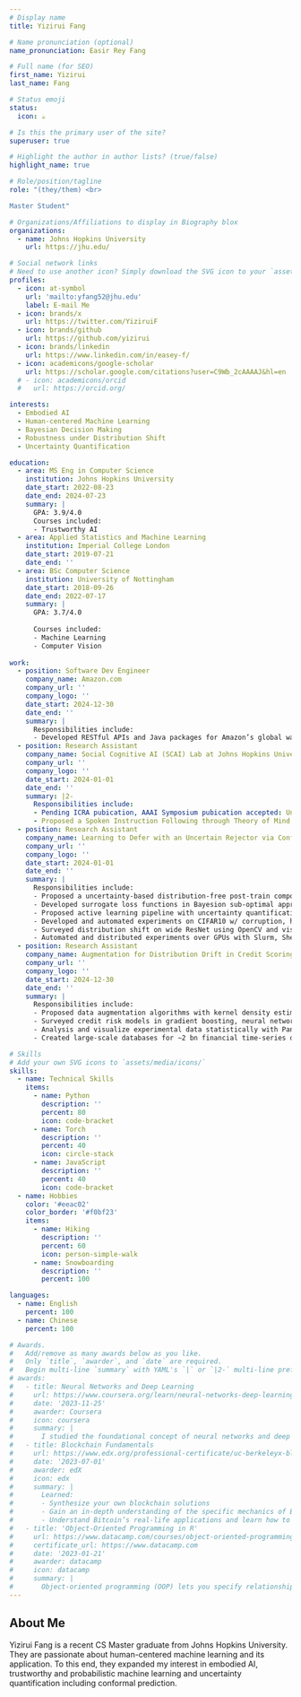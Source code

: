 ```yaml
---
# Display name
title: Yizirui Fang

# Name pronunciation (optional)
name_pronunciation: Easir Rey Fang

# Full name (for SEO)
first_name: Yizirui
last_name: Fang

# Status emoji
status:
  icon: ☕️

# Is this the primary user of the site?
superuser: true

# Highlight the author in author lists? (true/false)
highlight_name: true

# Role/position/tagline
role: "(they/them) <br>

Master Student"

# Organizations/Affiliations to display in Biography blox
organizations:
  - name: Johns Hopkins University
    url: https://jhu.edu/

# Social network links
# Need to use another icon? Simply download the SVG icon to your `assets/media/icons/` folder.
profiles:
  - icon: at-symbol
    url: 'mailto:yfang52@jhu.edu'
    label: E-mail Me
  - icon: brands/x
    url: https://twitter.com/YiziruiF
  - icon: brands/github
    url: https://github.com/yizirui
  - icon: brands/linkedin
    url: https://www.linkedin.com/in/easey-f/
  - icon: academicons/google-scholar
    url: https://scholar.google.com/citations?user=C9Wb_2cAAAAJ&hl=en
  # - icon: academicons/orcid
  #   url: https://orcid.org/

interests:
  - Embodied AI
  - Human-centered Machine Learning
  - Bayesian Decision Making
  - Robustness under Distribution Shift
  - Uncertainty Quantification

education:
  - area: MS Eng in Computer Science
    institution: Johns Hopkins University
    date_start: 2022-08-23
    date_end: 2024-07-23
    summary: |
      GPA: 3.9/4.0
      Courses included:
      - Trustworthy AI
  - area: Applied Statistics and Machine Learning
    institution: Imperial College London
    date_start: 2019-07-21
    date_end: ''
  - area: BSc Computer Science
    institution: University of Nottingham
    date_start: 2018-09-26
    date_end: 2022-07-17
    summary: |
      GPA: 3.7/4.0
      
      Courses included:
      - Machine Learning
      - Computer Vision
  
work:
  - position: Software Dev Engineer
    company_name: Amazon.com
    company_url: ''
    company_logo: ''
    date_start: 2024-12-30
    date_end: ''
    summary: |
      Responsibilities include:
      - Developed RESTful APIs and Java packages for Amazon’s global warehouses inventory controlership management, tracking system with Java, Ant,Jackson, Mockito and AWS in collaboration with 2 cross-functional teams
  - position: Research Assistant
    company_name: Social Cognitive AI (SCAI) Lab at Johns Hopkins University
    company_url: ''
    company_logo: ''
    date_start: 2024-01-01
    date_end: ''
    summary: |2-
      Responsibilities include:
      - Pending ICRA pubication, AAAI Symposium pubication accepted: UnclearInstruct: An Embodied Assistance Challenge
      - Proposed a Spoken Instruction Following through Theory of Mind (SIFToM) model to interpreate acoustic wave and human auditory perception to infer robot goals via Bayesian inverse planning algorithm’ on simulated and real-world data advised by Prof. Tianmin Shu at Johns Hopkins University
  - position: Research Assistant
    company_name: Learning to Defer with an Uncertain Rejector via Conformal Prediction
    company_url: ''
    company_logo: ''
    date_start: 2024-01-01
    date_end: ''
    summary: |
      Responsibilities include:
      - Proposed a uncertainty-based distribution-free post-train component for learning to defer in enhancing the collaborative performance of human and AI team and rendering safer decisions on tasks ranging from object to hate speech detection via uncertainly quantification, advised by Prof. Eric Nalisnick at Johns Hopkins University
      - Developed surrogate loss functions in Bayesion sub-optimal approaches for learning to defer problem on wide ResNet, human expert simulators and data augmentation with PyTorch
      - Proposed active learning pipeline with uncertainty quantification methods including batch ensemble, SNGP, MC-Dropout, and BNN for Wide ResNet on CIFAR-10/100 dataset using TensorFlow and Python
      - Developed and automated experiments on CIFAR10 w/ corruption, human, Hate Speech, and Street View dataset
      - Surveyed distribution shift on wide ResNet using OpenCV and visualized using matplotlib and seaborn
      - Automated and distributed experiments over GPUs with Slurm, Shell, and Docker at Linux HPC
  - position: Research Assistant
    company_name: Augmentation for Distribution Drift in Credit Scoring
    company_url: ''
    company_logo: ''
    date_start: 2024-12-30
    date_end: ''
    summary: |
      Responsibilities include:
      - Proposed data augmentation algorithms with kernel density estimation against distribution drift of credit scoring models, and improve the AUC of ML models from 0.73 to 0.85 with LightGBM and PyTorch under various economic factors
      - Surveyed credit risk models in gradient boosting, neural network algorithm with Python, PyTorch, NumPy
      - Analysis and visualize experimental data statistically with Pandas and matplotlib
      - Created large-scale databases for ∼2 bn financial time-series data points with Spark and SQLAlchemy

# Skills
# Add your own SVG icons to `assets/media/icons/`
skills:
  - name: Technical Skills
    items:
      - name: Python
        description: ''
        percent: 80
        icon: code-bracket
      - name: Torch
        description: ''
        percent: 40
        icon: circle-stack
      - name: JavaScript
        description: ''
        percent: 40
        icon: code-bracket
  - name: Hobbies
    color: '#eeac02'
    color_border: '#f0bf23'
    items:
      - name: Hiking
        description: ''
        percent: 60
        icon: person-simple-walk
      - name: Snowboarding
        description: ''
        percent: 100

languages:
  - name: English
    percent: 100
  - name: Chinese
    percent: 100

# Awards.
#   Add/remove as many awards below as you like.
#   Only `title`, `awarder`, and `date` are required.
#   Begin multi-line `summary` with YAML's `|` or `|2-` multi-line prefix and indent 2 spaces below.
# awards:
#   - title: Neural Networks and Deep Learning
#     url: https://www.coursera.org/learn/neural-networks-deep-learning
#     date: '2023-11-25'
#     awarder: Coursera
#     icon: coursera
#     summary: |
#       I studied the foundational concept of neural networks and deep learning. By the end, I was familiar with the significant technological trends driving the rise of deep learning; build, train, and apply fully connected deep neural networks; implement efficient (vectorized) neural networks; identify key parameters in a neural network’s architecture; and apply deep learning to your own applications.
#   - title: Blockchain Fundamentals
#     url: https://www.edx.org/professional-certificate/uc-berkeleyx-blockchain-fundamentals
#     date: '2023-07-01'
#     awarder: edX
#     icon: edx
#     summary: |
#       Learned:
#       - Synthesize your own blockchain solutions
#       - Gain an in-depth understanding of the specific mechanics of Bitcoin
#       - Understand Bitcoin’s real-life applications and learn how to attack and destroy Bitcoin, Ethereum, smart contracts and Dapps, and alternatives to Bitcoin’s Proof-of-Work consensus algorithm
#   - title: 'Object-Oriented Programming in R'
#     url: https://www.datacamp.com/courses/object-oriented-programming-with-s3-and-r6-in-r
#     certificate_url: https://www.datacamp.com
#     date: '2023-01-21'
#     awarder: datacamp
#     icon: datacamp
#     summary: |
#       Object-oriented programming (OOP) lets you specify relationships between functions and the objects that they can act on, helping you manage complexity in your code. This is an intermediate level course, providing an introduction to OOP, using the S3 and R6 systems. S3 is a great day-to-day R programming tool that simplifies some of the functions that you write. R6 is especially useful for industry-specific analyses, working with web APIs, and building GUIs.
---
```


## About Me

Yizirui Fang is a recent CS Master graduate from Johns Hopkins University. They are passionate about human-centered machine learning and its application. To this end, they expanded my interest in  embodied AI, trustworthy and probabilistic machine learning and uncertainty quantification including conformal prediction.